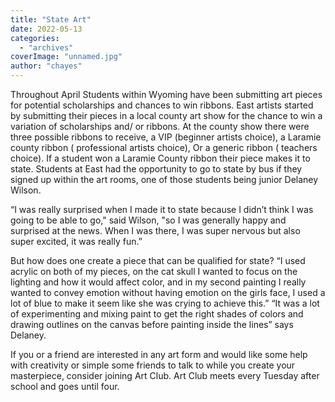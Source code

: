 ```yaml
---
title: "State Art"
date: 2022-05-13
categories: 
  - "archives"
coverImage: "unnamed.jpg"
author: "chayes"
---
```


Throughout April Students within Wyoming have been submitting art pieces for potential scholarships and chances to win ribbons. East artists started by submitting their pieces in a local county art show for the chance to win a variation of scholarships and/ or ribbons. At the county show there were three possible ribbons to receive, a VIP (beginner artists choice), a Laramie county ribbon ( professional artists choice), Or a generic ribbon ( teachers choice). If a student won a Laramie County ribbon their piece makes it to state. Students at East had the opportunity to go to state by bus if they signed up within the art rooms, one of those students being junior Delaney Wilson.

“I was really surprised when I made it to state because I didn’t think I was going to be able to go," said Wilson, "so I was generally happy and surprised at the news. When I was there, I was super nervous but also super excited, it was really fun.”

But how does one create a piece that can be qualified for state? “I used acrylic on both of my pieces, on the cat skull I wanted to focus on the lighting and how it would affect color, and in my second painting I really wanted to convey emotion without having emotion on the girls face, I used a lot of blue to make it seem like she was crying to achieve this.” “It was a lot of experimenting and mixing paint to get the right shades of colors and drawing outlines on the canvas before painting inside the lines” says Delaney.

If you or a friend are interested in any art form and would like some help with creativity or simple some friends to talk to while you create your masterpiece, consider joining Art Club. Art Club meets every Tuesday after school and goes until four.
